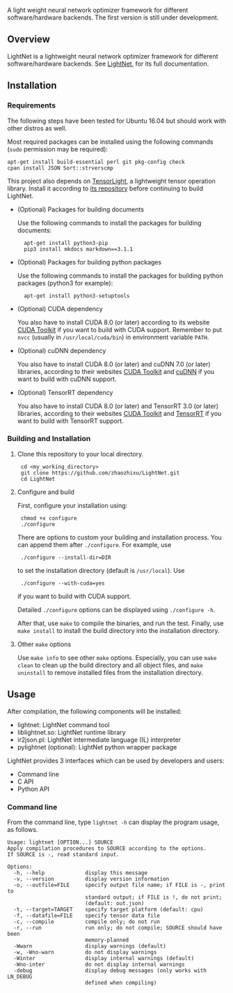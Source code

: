 A light weight neural network optimizer framework for different software/hardware
backends. The first version is still under development.

## Overview

LightNet is a lightweight neural network optimizer framework for different 
software/hardware backends.
See [LightNet](https://zhaozhixu.github.io/LightNet), for its full documentation.

## Installation

### Requirements

The following steps have been tested for Ubuntu 16.04 but should work with
other distros as well. 

Most required packages can be installed using the following commands
(`sudo` permission may be required):

    apt-get install build-essential perl git pkg-config check
    cpan install JSON Sort::strverscmp

This project also depends on [TensorLight](https://github.com/zhaozhixu/TensorLight),
a lightweight tensor operation library. Install it according to 
[its repository](https://github.com/zhaozhixu/TensorLight) before continuing to
build LightNet.

* (Optional) Packages for building documents

    Use the following commands to install the packages for building documents:
    
        apt-get install python3-pip
        pip3 install mkdocs markdown==3.1.1

* (Optional) Packages for building python packages

    Use the following commands to install the packages for building python packages 
    (python3 for example):
    
        apt-get install python3-setuptools

* (Optional) CUDA dependency

    You also have to install CUDA 8.0 (or later) according to its website
    [CUDA Toolkit](http://docs.nvidia.com/cuda/cuda-installation-guide-linux/index.html)
    if you want to build with CUDA support.
    Remember to put `nvcc` (usually in `/usr/local/cuda/bin`) in environment
    variable `PATH`.

* (Optional) cuDNN dependency

    You also have to install CUDA 8.0 (or later) and cuDNN 7.0 (or later)
    libraries, according to their websites
    [CUDA Toolkit](http://docs.nvidia.com/cuda/cuda-installation-guide-linux/index.html) and 
    [cuDNN](https://docs.nvidia.com/deeplearning/sdk/cudnn-install/index.html) 
    if you want to build with cuDNN support.

* (Optional) TensorRT dependency

    You also have to install CUDA 8.0 (or later) and TensorRT 3.0 (or later) 
    libraries, according to their websites
    [CUDA Toolkit](http://docs.nvidia.com/cuda/cuda-installation-guide-linux/index.html) and 
    [TensorRT](https://docs.nvidia.com/deeplearning/sdk/tensorrt-install-guide/index.html)
    if you want to build with TensorRT support.

### Building and Installation

1. Clone this repository to your local directory.

        cd <my_working_directory>
        git clone https://github.com/zhaozhixu/LightNet.git
        cd LightNet

2. Configure and build

    First, configure your installation using:
    
        chmod +x configure
        ./configure
    
    There are options to custom your building and installation process.
    You can append them after `./configure`. For example, use
    
        ./configure --install-dir=DIR
        
    to set the installation directory (default is `/usr/local`). Use
    
        ./configure --with-cuda=yes
        
    if you want to build with CUDA support.
    
    Detailed `./configure` options can be displayed using `./configure -h`.

    After that, use `make` to compile the binaries, and run the test.
    Finally, use `make install` to install the build directory into
    the installation directory.

3. Other `make` options

    Use `make info` to see other `make` options.
    Especially, you can use `make clean` to clean up the build directory and all
    object files, and `make uninstall` to remove installed files from
    the installation directory.

## Usage

After compilation, the following components will be installed:

- lightnet: LightNet command tool
- liblightnet.so: LightNet runtime library
- ir2json.pl: LightNet intermediate language (IL) interpreter
- pylightnet (optional): LightNet python wrapper package

LightNet provides 3 interfaces which can be used by developers and users:

- Command line
- C API
- Python API

<!-- - [Command line](Getting-Started.md#Command-line) -->
<!-- - [C API](Getting-Started.md#C-API) -->
<!-- - [Python API](Getting-Started.md#Python-API) -->

### Command line

From the command line, type `lightnet -h` can display the program usage, as 
follows.

```
Usage: lightnet [OPTION...] SOURCE
Apply compilation procedures to SOURCE according to the options.
If SOURCE is -, read standard input.

Options:
  -h, --help             display this message
  -v, --version          display version information
  -o, --outfile=FILE     specify output file name; if FILE is -, print to
                         standard output; if FILE is !, do not print;
                         (default: out.json)
  -t, --target=TARGET    specify target platform (default: cpu)
  -f, --datafile=FILE    specify tensor data file
  -c, --compile          compile only; do not run
  -r, --run              run only; do not compile; SOURCE should have been
                         memory-planned
  -Wwarn                 display warnings (default)
  -w, -Wno-warn          do not display warnings
  -Winter                display internal warnings (default)
  -Wno-inter             do not display internal warnings
  -debug                 display debug messages (only works with LN_DEBUG
                         defined when compiling)
```

<!-- ### C API -->

<!-- ### Python API -->
